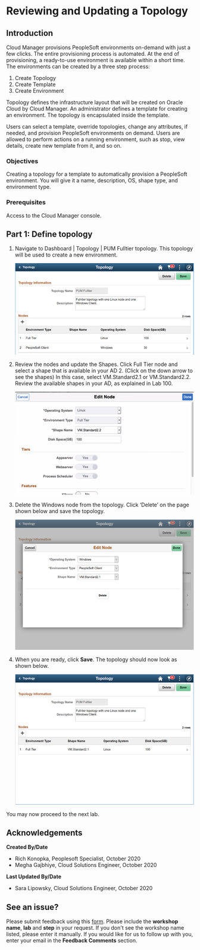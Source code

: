 # Reviewing and Updating a Topology

## Introduction

Cloud Manager provisions PeopleSoft environments on-demand with just a few clicks. The entire provisioning process is automated. At the end of provisioning, a ready-to-use environment is available within a short time. The environments can be created by a three step process:
1. Create Topology
2. Create Template
3. Create Environment

Topology defines the infrastructure layout that will be created on Oracle Cloud by Cloud Manager. An administrator defines a template for creating an environment. The topology is encapsulated inside the template. 

Users can select a template, override topologies, change any attributes, if needed, and provision PeopleSoft environments on demand. Users are allowed to perform actions on a running environment, such as stop, view details, create new template from it, and so on.

### Objectives
Creating a topology for a template to automatically provision a PeopleSoft environment. You will give it a name, description, OS, shape type, and environment type.

### Prerequisites
Access to the Cloud Manager console.

## Part 1: Define topology

1.	Navigate to Dashboard | Topology | PUM Fulltier topology. This topology will be used to create a new environment. 

    ![](./images/1.png "")

2.	Review the nodes and update the Shapes.  Click Full Tier node and select a shape that is available in your AD 2. (Click on the down arrow to see the shapes) 
In this case, select VM.Standard2.1 or VM.Standard2.2. 
Review the available shapes in your AD, as explained in Lab 100.

    ![](./images/topology.png "")

3.	Delete the Windows node from the topology. Click ‘Delete’ on the page shown below and save the topology. 

    ![](./images/3.png "")

4.	When you are ready, click **Save**. The topology should now look as shown below.

    ![](./images/4.png "")

You may now proceed to the next lab.

## Acknowledgements

**Created By/Date**   
- Rich Konopka, Peoplesoft Specialist, October 2020  
- Megha Gajbhiye, Cloud Solutions Engineer, October 2020  

**Last Updated By/Date**    
- Sara Lipowsky, Cloud Solutions Engineer, October 2020  

## See an issue?

Please submit feedback using this [form](https://apexapps.oracle.com/pls/apex/f?p=133:1:::::P1_FEEDBACK:1). Please include the **workshop name**, **lab** and **step** in your request. If you don't see the workshop name listed, please enter it manually. If you would like for us to follow up with you, enter your email in the **Feedback Comments** section.  